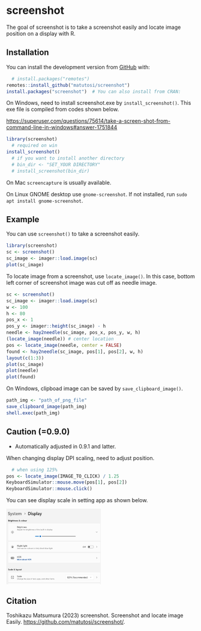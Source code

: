 
<!-- README.md is generated from README.Rmd. Please edit that file -->

# screenshot

<!-- badges: start -->
<!-- badges: end -->

The goal of screenshot is to take a screenshot easily and locate image
position on a display with R.

## Installation

You can install the development version from
[GitHub](https://github.com/) with:

``` r
  # install.packages("remotes")
remotes::install_github("matutosi/screenshot")
install.packages("screenshot")  # You can also install from CRAN:
```

On Windows, need to install screenshot.exe by `install_screenshot()`.
This exe file is compiled from codes shown below.

<https://superuser.com/questions/75614/take-a-screen-shot-from-command-line-in-windows#answer-1751844>

``` r
library(screenshot)
  # required on win
install_screenshot()
  # if you want to install another directory
  # bin_dir <- "SET_YOUR DIRECTORY"
  # install_screenshot(bin_dir)
```

On Mac `screencapture` is usually available.

On Linux GNOME desktop use `gnome-screenshot`. If not installed, run
`sudo apt install gnome-screenshot`.

## Example

You can use `screenshot()` to take a screenshot easily.

``` r
library(screenshot)
sc <- screenshot()
sc_image <- imager::load.image(sc)
plot(sc_image)
```

To locate image from a screenshot, use `locate_image()`. In this case,
bottom left corner of screenshot image was cut off as needle image.

``` r
sc <- screenshot()
sc_image <- imager::load.image(sc)
w <- 100
h <- 80
pos_x <- 1
pos_y <- imager::height(sc_image) - h
needle <- hay2needle(sc_image, pos_x, pos_y, w, h)
(locate_image(needle)) # center location
pos <- locate_image(needle, center = FALSE)
found <- hay2needle(sc_image, pos[1], pos[2], w, h)
layout(c(1:3))
plot(sc_image)
plot(needle)
plot(found)
```

On Windows, clipboad image can be saved by `save_clipboard_image()`.

``` r
path_img <- "path_of_png_file"
save_clipboard_image(path_img)
shell.exec(path_img)
```

## Caution (=0.9.0)

- Automatically adjusted in 0.9.1 and latter.

When changing display DPI scaling, need to adjust position.

``` r
  # when using 125%
pos <- locate_image(IMAGE_TO_CLICK) / 1.25
KeyboardSimulator::mouse.move(pos[1], pos[2])
KeyboardSimulator::mouse.click()
```

You can see display scale in setting app as shown below.

<img width="50%" src="./man/figures/displaysettings.png">

## Citation

Toshikazu Matsumura (2023) screenshot. Screenshot and locate image
Easily. <https://github.com/matutosi/screenshot/>.
